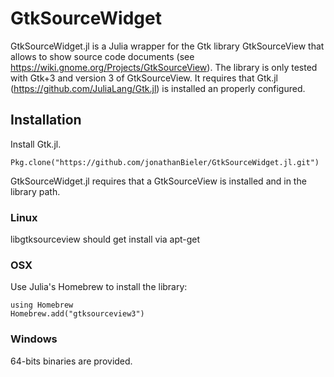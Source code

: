 # GtkSourceWidget

GtkSourceWidget.jl is a Julia wrapper for the Gtk library GtkSourceView that allows to show source code documents (see https://wiki.gnome.org/Projects/GtkSourceView). The library is only tested with Gtk+3 and version 3 of GtkSourceView. It requires that Gtk.jl (https://github.com/JuliaLang/Gtk.jl) is installed an properly configured.

## Installation

Install Gtk.jl.

    Pkg.clone("https://github.com/jonathanBieler/GtkSourceWidget.jl.git")

GtkSourceWidget.jl requires that a GtkSourceView is installed and in the library path.

### Linux

libgtksourceview should get install via apt-get

### OSX
Use Julia's Homebrew to install the library:

    using Homebrew
    Homebrew.add("gtksourceview3")

### Windows

64-bits binaries are provided.
